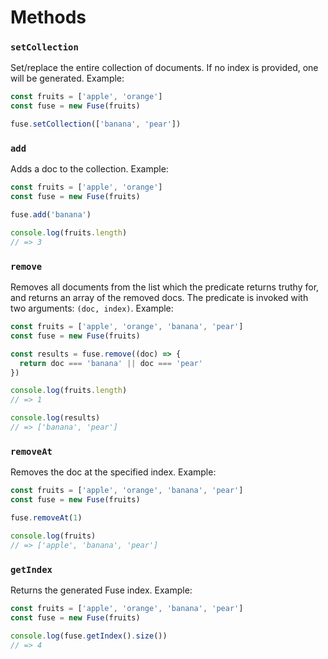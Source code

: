 # Methods

### `setCollection`

Set/replace the entire collection of documents. If no index is provided, one will be generated. Example:

```js
const fruits = ['apple', 'orange']
const fuse = new Fuse(fruits)

fuse.setCollection(['banana', 'pear'])
```

### `add`

Adds a doc to the collection. Example:

```js
const fruits = ['apple', 'orange']
const fuse = new Fuse(fruits)

fuse.add('banana')

console.log(fruits.length)
// => 3
```

### `remove`

Removes all documents from the list which the predicate returns truthy for, and returns an array of the removed docs. The predicate is invoked with two arguments: `(doc, index)`. Example:

```js
const fruits = ['apple', 'orange', 'banana', 'pear']
const fuse = new Fuse(fruits)

const results = fuse.remove((doc) => {
  return doc === 'banana' || doc === 'pear'
})

console.log(fruits.length)
// => 1

console.log(results)
// => ['banana', 'pear']
```

### `removeAt`

Removes the doc at the specified index. Example:

```js
const fruits = ['apple', 'orange', 'banana', 'pear']
const fuse = new Fuse(fruits)

fuse.removeAt(1)

console.log(fruits)
// => ['apple', 'banana', 'pear']
```

### `getIndex`

Returns the generated Fuse index. Example:

```js
const fruits = ['apple', 'orange', 'banana', 'pear']
const fuse = new Fuse(fruits)

console.log(fuse.getIndex().size())
// => 4
```
